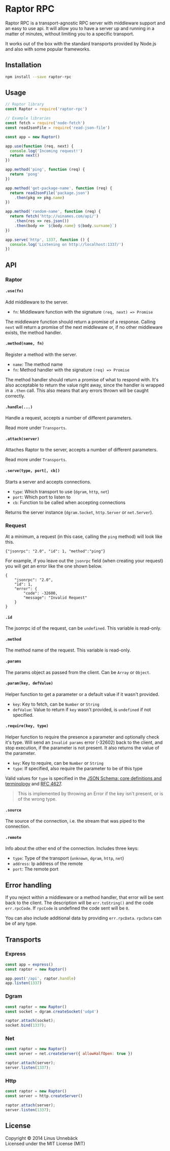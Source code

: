 # Raptor RPC

Raptor RPC is a transport-agnostic RPC server with middleware support and an
easy to use api. It will allow you to have a server up and running in a matter
of minutes, without limiting you to a specific transport.

It works out of the box with the standard transports provided by Node.js and
also with some popular frameworks.

## Installation

```sh
npm install --save raptor-rpc
```

## Usage

```js
// Raptor library
const Raptor = require('raptor-rpc')

// Example libraries
const fetch = require('node-fetch')
const readJsonFile = require('read-json-file')

const app = new Raptor()

app.use(function (req, next) {
  console.log('Incoming request!')
  return next()
})

app.method('ping', function (req) {
  return 'pong'
})

app.method('get-package-name', function (req) {
  return readJsonFile('package.json')
    .then(pkg => pkg.name)
})

app.method('random-name', function (req) {
  return fetch('http://uinames.com/api/')
    .then(res => res.json())
    .then(body => `${body.name} ${body.surname}`)
})

app.serve('http', 1337, function () {
  console.log('Listening on http://localhost:1337/')
})
```

## API

### Raptor

#### `.use(fn)`

Add middleware to the server.

 - `fn`: Middleware function with the signature `(req, next) => Promise`

The middleware function should return a promise of a response. Calling `next`
will return a promise of the next middleware or, if no other middleware exists,
the method handler.

#### `.method(name, fn)`

Register a method with the server.

 - `name`: The method name
 - `fn`: Method handler with the signature `(req) => Promise`

The method handler should return a promise of what to respond with. It's also
acceptable to return the value right away, since the handler is wrapped in a
`.then` call. This also means that any errors thrown will be caught correctly.

#### `.handle(...)`

Handle a request, accepts a number of different parameters.

Read more under `Transports`.

#### `.attach(server)`

Attaches Raptor to the server, accepts a number of different parameters.

Read more under `Transports`.

#### `.serve(type, port[, cb])`

Starts a server and accepts connections.

 - `type`: Which transport to use (`dgram`, `http`, `net`)
 - `port`: Which port to listen to
 - `cb`: Function to be called when accepting connections

Returns the server instance (`dgram.Socket`, `http.Server` or `net.Server`).

### Request

At a minimum, a request (in this case, calling the `ping` method) will look like this.
```
{"jsonrpc": "2.0", "id": 1, "method":"ping"}
```
For example, if you leave out the `jsonrpc` field (when creating your request) you will get an error like the one shown below.
```
{
    "jsonrpc": "2.0",
    "id": 1,
    "error": {
        "code": -32600,
        "message": "Invalid Request"
    }
}
```
#### `.id`

The jsonrpc id of the request, can be `undefined`. This variable is read-only.

#### `.method`

The method name of the request. This variable is read-only.

#### `.params`

The params object as passed from the client. Can be `Array` or `Object`.

#### `.param(key, defValue)`

Helper function to get a parameter or a default value if it wasn't provided.

 - `key`: Key to fetch, can be `Number` or `String`
 - `defValue`: Value to return if `key` wasn't provided, is `undefined` if not specified.

#### `.require(key, type)`

Helper function to require the presence a parameter and optionally check it's
type. Will send an `Invalid params` error (-32602) back to the client, and stop
execution, if the parameter is not present. It also returns the value of the
parameter.

 - `key`: Key to require, can be `Number` or `String`
 - `type`: If specified, also require the parameter to be of this type

Valid values for `type` is specified in the
[JSON Schema: core definitions and terminology](http://json-schema.org/latest/json-schema-core.html#anchor8)
and [RFC 4627](http://tools.ietf.org/html/rfc4627).

> This is implemented by throwing an Error if the key isn't present, or is of
> the wrong type.

#### `.source`

The source of the connection, i.e. the stream that was piped to the connection.

#### `.remote`

Info about the other end of the connection. Includes three keys:

 - `type`: Type of the transport (`unknown`, `dgram`, `http`, `net`)
 - `address`: Ip address of the remote
 - `port`: The remote port

## Error handling

If you reject within a middleware or a method handler, that error will be sent
back to the client. The description will be `err.toString()` and the code
`err.rpcCode`. If `rpcCode` is undefined the code sent will be `0`.

You can also include additional data by providing `err.rpcData`. `rpcData` can
be of any type.

## Transports

### Express

```js
const app = express()
const raptor = new Raptor()

app.post('/api', raptor.handle)
app.listen(1337)
```

### Dgram

```js
const raptor = new Raptor()
const socket = dgram.createSocket('udp4')

raptor.attach(socket);
socket.bind(1337);
```

### Net

```js
const raptor = new Raptor()
const server = net.createServer({ allowHalfOpen: true })

raptor.attach(server);
server.listen(1337);
```

### Http

```js
const raptor = new Raptor()
const server = http.createServer()

raptor.attach(server);
server.listen(1337);
```

## License

Copyright &copy; 2014 Linus Unnebäck <br>
Licensed under the MIT License (MIT)
